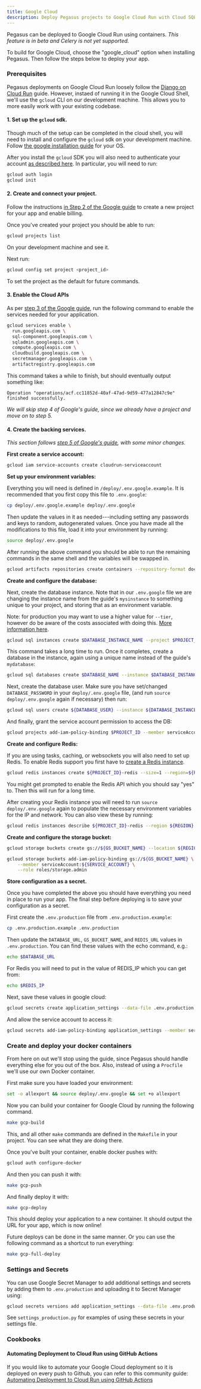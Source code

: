 ```yaml
---
title: Google Cloud
description: Deploy Pegasus projects to Google Cloud Run with Cloud SQL PostgreSQL, Redis, Secret Manager, and Google Cloud Storage for production applications.
---
```


Pegasus can be deployed to Google Cloud Run using containers.
*This feature is in beta and Celery is not yet supported.*

To build for Google Cloud, choose the "google_cloud" option when installing Pegasus.
Then follow the steps below to deploy your app.

### Prerequisites

Pegasus deployments on Google Cloud Run loosely follow the
[Django on Cloud Run](https://codelabs.developers.google.com/codelabs/cloud-run-django) guide.
However, instaed of running it in the Google Cloud Shell, we'll use the `gcloud` CLI on our development machine.
This allows you to more easily work with your existing codebase.

#### 1. Set up the `gcloud` sdk.

Though much of the setup can be completed in the cloud shell, you will need to install and configure the `gcloud` sdk
on your development machine. Follow [the google installation guide](https://cloud.google.com/sdk/docs/install) for your OS.

After you install the `gcloud` SDK you will also need to authenticate your account [as described here](https://cloud.google.com/docs/authentication/provide-credentials-adc).
In particular, you will need to run:

```bash
gcloud auth login
gcloud init
```

#### 2. Create and connect your project.

Follow the instructions [in Step 2 of the Google guide](https://codelabs.developers.google.com/codelabs/cloud-run-django#1)
to create a new project for your app and enable billing.

Once you've created your project you should be able to run:

```bash
gcloud projects list
```

On your development machine and see it.

Next run:

```bash
gcloud config set project <project_id>
```

To set the project as the default for future commands.

#### 3. Enable the Cloud APIs

As per [step 3 of the Google guide](https://codelabs.developers.google.com/codelabs/cloud-run-django#2), run the following command
to enable the services needed for your application.

```bash
gcloud services enable \
  run.googleapis.com \
  sql-component.googleapis.com \
  sqladmin.googleapis.com \
  compute.googleapis.com \
  cloudbuild.googleapis.com \
  secretmanager.googleapis.com \
  artifactregistry.googleapis.com
```

This command takes a while to finish, but should eventually output something like:

```
Operation "operations/acf.cc11852d-40af-47ad-9d59-477a12847c9e" finished successfully.
```

*We will skip step 4 of Google's guide, since we already have a project and move on to step 5.*

#### 4. Create the backing services.

*This section follows [step 5 of Google's guide](https://codelabs.developers.google.com/codelabs/cloud-run-django#4), with some minor changes.*

**First create a service account:**

```bash
gcloud iam service-accounts create cloudrun-serviceaccount
```

**Set up your environment variables:**

Everything you will need is defined in `/deploy/.env.google.example`.
It is recommended that you first copy this file to `.env.google`:

```bash
cp deploy/.env.google.example deploy/.env.google
```

Then update the values in it as needed---including setting
any passwords and keys to random, autogenerated values.
Once you have made all the modifications to this file, load it into your environment by running:

```bash
source deploy/.env.google
```

After running the above command you should be able to run the remaining commands in the same shell and
the variables will be swapped in.

```bash
gcloud artifacts repositories create containers --repository-format docker --location $REGION
```

**Create and configure the database:**

Next, create the database instance.
Note that in our `.env.google` file we are changing the instance name from the guide's `mysinstance` to something unique to your project,
and storing that as an environment variable.

Note: for production you may want to use a higher value for `--tier`, however do be aware of the costs associated with doing this.
[More information here](https://cloud.google.com/sql/pricing).


```bash
gcloud sql instances create $DATABASE_INSTANCE_NAME --project $PROJECT_ID --database-version POSTGRES_14 --tier db-f1-micro --region $REGION
```

This command takes a long time to run.
Once it completes, create a database in the instance, again using a unique name instead of the guide's `mydatabase`:

```bash
gcloud sql databases create $DATABASE_NAME --instance $DATABASE_INSTANCE_NAME
```

Next, create the database user. Make sure you have set/changed `DATABASE_PASSWORD` in your `deploy/.env.google` file,
(and run `source deploy/.env.google` again if necessary) then run:

```bash
gcloud sql users create ${DATABASE_USER} --instance ${DATABASE_INSTANCE_NAME} --password ${DATABASE_PASSWORD}
```

And finally, grant the service account permission to access the DB:

```bash
gcloud projects add-iam-policy-binding $PROJECT_ID --member serviceAccount:${SERVICE_ACCOUNT} --role roles/cloudsql.client
```

**Create and configure Redis:**

If you are using tasks, caching, or websockets you will also need to set up Redis.
To enable Redis support you first have to [create a Redis instance](https://cloud.google.com/memorystore/docs/redis/create-manage-instances).

```bash
gcloud redis instances create ${PROJECT_ID}-redis --size=1 --region=${REGION}
```

You might get prompted to enable the Redis API which you should say "yes" to.
Then this will run for a long time.

After creating your Redis instance you will need to run `source deploy/.env.google` again
to populate the necessary environment variables for the IP and network. You can also view these
by running:

```bash
gcloud redis instances describe ${PROJECT_ID}-redis --region ${REGION}
```

**Create and configure the storage bucket:**

```bash
gcloud storage buckets create gs://${GS_BUCKET_NAME} --location ${REGION}
```

```bash
gcloud storage buckets add-iam-policy-binding gs://${GS_BUCKET_NAME} \
    --member serviceAccount:${SERVICE_ACCOUNT} \
    --role roles/storage.admin
```

**Store configuration as a secret.**

Once you have completed the above you should have everything you need in place to run your app.
The final step before deploying is to save your configuration as a secret.

First create the `.env.production` file from `.env.production.example`:

```bash
cp .env.production.example .env.production
```

Then update the `DATABASE_URL`, `GS_BUCKET_NAME`, and `REDIS_URL` values in `.env.production`.
You can find these values with the echo command, e.g.:

```bash
echo $DATABASE_URL
```

For Redis you will need to put in the value of REDIS_IP which you can get from:

```bash
echo $REDIS_IP
```

Next, save these values in google cloud:

```bash
gcloud secrets create application_settings --data-file .env.production
```

And allow the service account to access it:
```bash
gcloud secrets add-iam-policy-binding application_settings --member serviceAccount:${SERVICE_ACCOUNT} --role roles/secretmanager.secretAccessor
```

### Create and deploy your docker containers

From here on out we'll stop using the guide, since Pegasus should handle everything else for you out of the box.
Also, instead of using a `Procfile` we'll use our own Docker container.

First make sure you have loaded your environment:

```bash
set -o allexport && source deploy/.env.google && set +o allexport
```

Now you can build your container for Google Cloud by running the following command.

```bash
make gcp-build
```

This, and all other `make` commands are defined in the `Makefile` in your project. You can see what they are doing there.

Once you've built your container, enable docker pushes with:

```bash
gcloud auth configure-docker
```

And then you can push it with:

```bash
make gcp-push
```

And finally deploy it with:

```bash
make gcp-deploy
```

This should deploy your application to a new container. It should output the URL for your app, which is now online!

Future deploys can be done in the same manner. Or you can use the following command as a shortcut to run everything:

```bash
make gcp-full-deploy
```

<!---
### Jobs

```bash
gcloud projects add-iam-policy-binding ${PROJECT_ID} --member serviceAccount:${SERVICE_ACCOUNT} --role roles/run.admin
```

### Database migrations

You can run migrations like this.

First crate the job:

```bash
gcloud run jobs create migrate \
  --region $REGION \
  --image gcr.io/${PROJECT_ID}/<app_id>-cloudrun \
  --set-cloudsql-instances ${PROJECT_ID}:${REGION}:myinstance \
  --set-secrets APPLICATION_SETTINGS=application_settings:latest \
  --service-account $SERVICE_ACCOUNT \
  --command migrate
```

Then set your default region:

```bash
gcloud config set run/region $REGION
```

-->

### Settings and Secrets

You can use Google Secret Manager to add additional settings and secrets by adding them
to `.env.production` and uploading it to Secret Manager using:

```bash
gcloud secrets versions add application_settings --data-file .env.production
```

See `settings_production.py` for examples of using these secrets in your settings file.

### Cookbooks

#### Automating Deployment to Cloud Run using GitHub Actions

If you would like to automate your Google Cloud deployment so it is deployed on every push to Github,
you can refer to this community guide: [Automating Deployment to Cloud Run using GitHub Actions](/community/google-cloud-github-actions/)
